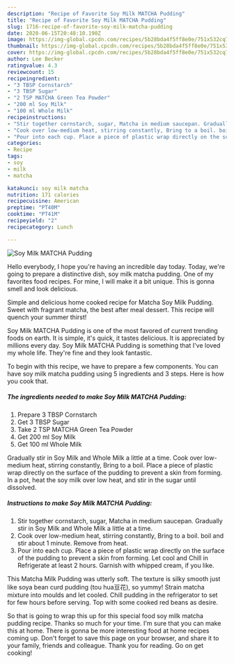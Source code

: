 ```yaml
---
description: "Recipe of Favorite Soy Milk MATCHA Pudding"
title: "Recipe of Favorite Soy Milk MATCHA Pudding"
slug: 1716-recipe-of-favorite-soy-milk-matcha-pudding
date: 2020-06-15T20:48:10.190Z
image: https://img-global.cpcdn.com/recipes/5b28bda4f5ff8e0e/751x532cq70/soy-milk-matcha-pudding-recipe-main-photo.jpg
thumbnail: https://img-global.cpcdn.com/recipes/5b28bda4f5ff8e0e/751x532cq70/soy-milk-matcha-pudding-recipe-main-photo.jpg
cover: https://img-global.cpcdn.com/recipes/5b28bda4f5ff8e0e/751x532cq70/soy-milk-matcha-pudding-recipe-main-photo.jpg
author: Lee Becker
ratingvalue: 4.3
reviewcount: 15
recipeingredient:
- "3 TBSP Cornstarch"
- "3 TBSP Sugar"
- "2 TSP MATCHA Green Tea Powder"
- "200 ml Soy Milk"
- "100 ml Whole Milk"
recipeinstructions:
- "Stir together cornstarch, sugar, Matcha in medium saucepan. Gradually stir in Soy Milk and Whole Milk a little at a time."
- "Cook over low-medium heat, stirring constantly, Bring to a boil. boil and stir about 1 minute. Remove from heat."
- "Pour into each cup. Place a piece of plastic wrap directly on the surface of the pudding to prevent a skin from forming. Let cool and Chill in Refrigerate at least 2 hours. Garnish with whipped cream, if you like."
categories:
- Recipe
tags:
- soy
- milk
- matcha

katakunci: soy milk matcha 
nutrition: 171 calories
recipecuisine: American
preptime: "PT40M"
cooktime: "PT41M"
recipeyield: "2"
recipecategory: Lunch

---
```



![Soy Milk MATCHA Pudding](https://img-global.cpcdn.com/recipes/5b28bda4f5ff8e0e/751x532cq70/soy-milk-matcha-pudding-recipe-main-photo.jpg)

Hello everybody, I hope you're having an incredible day today. Today, we're going to prepare a distinctive dish, soy milk matcha pudding. One of my favorites food recipes. For mine, I will make it a bit unique. This is gonna smell and look delicious.

Simple and delicious home cooked recipe for Matcha Soy Milk Pudding. Sweet with fragrant matcha, the best after meal dessert. This recipe will quench your summer thirst!

Soy Milk MATCHA Pudding is one of the most favored of current trending foods on earth. It is simple, it's quick, it tastes delicious. It is appreciated by millions every day. Soy Milk MATCHA Pudding is something that I've loved my whole life. They're fine and they look fantastic.


To begin with this recipe, we have to prepare a few components. You can have soy milk matcha pudding using 5 ingredients and 3 steps. Here is how you cook that.

<!--inarticleads1-->

##### The ingredients needed to make Soy Milk MATCHA Pudding:

1. Prepare 3 TBSP Cornstarch
1. Get 3 TBSP Sugar
1. Take 2 TSP MATCHA Green Tea Powder
1. Get 200 ml Soy Milk
1. Get 100 ml Whole Milk


Gradually stir in Soy Milk and Whole Milk a little at a time. Cook over low-medium heat, stirring constantly, Bring to a boil. Place a piece of plastic wrap directly on the surface of the pudding to prevent a skin from forming. In a pot, heat the soy milk over low heat, and stir in the sugar until dissolved. 

<!--inarticleads2-->

##### Instructions to make Soy Milk MATCHA Pudding:

1. Stir together cornstarch, sugar, Matcha in medium saucepan. Gradually stir in Soy Milk and Whole Milk a little at a time.
1. Cook over low-medium heat, stirring constantly, Bring to a boil. boil and stir about 1 minute. Remove from heat.
1. Pour into each cup. Place a piece of plastic wrap directly on the surface of the pudding to prevent a skin from forming. Let cool and Chill in Refrigerate at least 2 hours. Garnish with whipped cream, if you like.


This Matcha Milk Pudding was utterly soft. The texture is silky smooth just like soya bean curd pudding (tou hua豆花), so yummy! Strain matcha mixture into moulds and let cooled. Chill pudding in the refrigerator to set for few hours before serving. Top with some cooked red beans as desire. 

So that is going to wrap this up for this special food soy milk matcha pudding recipe. Thanks so much for your time. I'm sure that you can make this at home. There is gonna be more interesting food at home recipes coming up. Don't forget to save this page on your browser, and share it to your family, friends and colleague. Thank you for reading. Go on get cooking!
